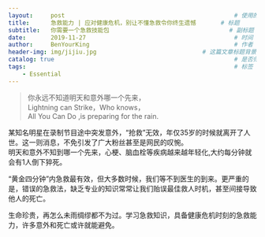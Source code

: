 ```yaml
---
layout:     post                                                # 使用的布局（不需要改）
title:      急救能力 | 应对健康危机，别让不懂急救令你终生遗憾       # 标题 
subtitle:   你需要一个急救技能包                                  # 副标题
date:       2019-11-27                                          # 时间
author:     BenYourKing                                         # 作者
header-img: img/jijiu.jpg                              # 这篇文章标题背景图片
catalog: true                                                   # 是否归档
tags:                                                           # 标签
    - Essential
---
```


> 你永远不知道明天和意外哪一个先来，             
> Lightning can Strike，Who knows，       
> All You Can Do ,is preparing for the rain.         


某知名明星在录制节目途中突发意外，“抢救”无效，年仅35岁的时候就离开了人世。这一则消息，不免引发了广大粉丝甚至是网民的叹惋。       
明天和意外不知到哪一个先来，心梗、脑血栓等疾病越来越年轻化,大约每分钟就会有1人倒下猝死。      
      
“黄金四分钟”内急救最有效，但大多数时候，我们等不到医生的到来。更严重的是，错误的急救法，缺乏专业的知识常常让我们贻误最佳救人时机，甚至间接导致他人的死亡。      
    
生命珍贵，再怎么未雨绸缪都不为过。学习急救知识，具备健康危机时刻的急救能力，许多意外和死亡或许就能避免。     









